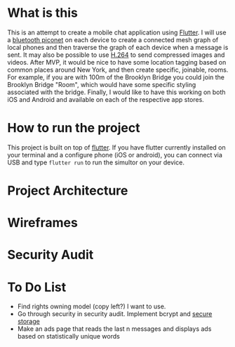# What is this

This is an attempt to create a mobile chat application using <a href='https://www.flutter.io'>Flutter</a>. I will use a <a href='https://electronics.howstuffworks.com/bluetooth3.htm'>bluetooth piconet</a> on each device to create a connected mesh graph of local phones and then traverse the graph of each device when a message is sent. It may also be possible to use <a href='https://sidbala.com/h-264-is-magic/'>H.264</a> to send compressed images and videos. After MVP, it would be nice to have some location tagging based on common places around New York, and then create specific, joinable, rooms. For example, if you are with 100m of the Brooklyn Bridge you could join the Brooklyn Bridge "Room", which would have some specific styling associated with the bridge. Finally, I would like to have this working on both iOS and Android and available on each of the respective app stores.

# How to run the project

This project is built on top of <a href='https://www.flutter.com'>flutter</a>. If you have flutter currently installed on your terminal and a configure phone (iOS or android), you can connect via USB and type `flutter run` to run the simultor on your device.

# Project Architecture

# Wireframes

# Security Audit

# To Do List
- Find rights owning model (copy left?) I want to use.
- Go through security in security audit. Implement bcrypt and <a href='https://pub.dev/packages/flutter_secure_storage'>secure storage</a>
- Make an ads page that reads the last n messages and displays ads based on statistically unique words

